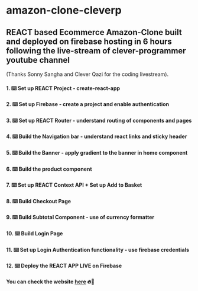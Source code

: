 # amazon-clone-cleverp
## REACT based Ecommerce Amazon-Clone built and deployed on firebase hosting in 6 hours following the live-stream of clever-programmer youtube channel 
(Thanks Sonny Sangha and Clever Qazi for the coding livestream).

#### 1. ⌨️ Set up REACT Project - create-react-app
#### 2. ⌨️ Set up Firebase - create a project and enable authentication
#### 3. ⌨️ Set up REACT Router - understand routing of components and pages
#### 4. ⌨️ Build the Navigation bar  - understand react links and sticky header
#### 5. ⌨️ Build the Banner - apply gradient to the banner in home component
#### 6. ⌨️ Build the product component 
#### 7. ⌨️ Set up REACT Context API + Set up Add to Basket
#### 8. ⌨️ Build Checkout Page
#### 9. ⌨️ Build Subtotal Component - use of currency formatter 
#### 10. ⌨️ Build Login Page 
#### 11. ⌨️ Set up Login Authentication functionality - use firebase credentials
#### 12. ⌨️ Deploy the REACT APP LIVE on Firebase 
#### You can check the website [here](https://clone-9bbb8.web.app "React Amazon Clone") 🔥🚀
